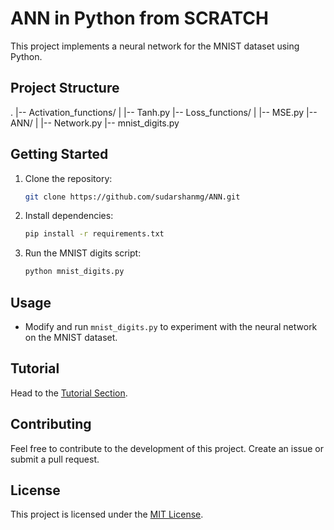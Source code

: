 # ANN in Python from SCRATCH

This project implements a neural network for the MNIST dataset using Python.

## Project Structure

.
|-- Activation_functions/
| |-- Tanh.py
|-- Loss_functions/
| |-- MSE.py
|-- ANN/
| |-- Network.py
|-- mnist_digits.py

## Getting Started

1. Clone the repository:

   ```bash
   git clone https://github.com/sudarshanmg/ANN.git
   ```

2. Install dependencies:

   ```bash
   pip install -r requirements.txt
   ```

3. Run the MNIST digits script:

   ```bash
   python mnist_digits.py
   ```

## Usage

- Modify and run `mnist_digits.py` to experiment with the neural network on the MNIST dataset.

## Tutorial

Head to the [Tutorial Section](TUTORIAL.md).

## Contributing

Feel free to contribute to the development of this project. Create an issue or submit a pull request.

## License

This project is licensed under the [MIT License](LICENSE).
